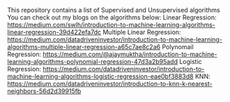 This repository contains a list of Supervised and Unsupervised algorithms
You can check out my blogs on the algorithms below:
Linear Regression: https://medium.com/swlh/introduction-to-machine-learning-algorithms-linear-regression-39d422efa7dc
Multiple Linear Regression: https://medium.com/datadriveninvestor/introduction-to-machine-learning-algorithms-multiple-linear-regression-a65c7ae8c2a6
Polynomail Regression: https://medium.com/@ajaymuktha/introduction-to-machine-learning-algorithms-polynomial-regression-47d3a2b95add
Logistic Regression: https://medium.com/datadriveninvestor/introduction-to-machine-learning-algorithms-logistic-regression-eae0bf3883d8
KNN: https://medium.com/datadriveninvestor/introduction-to-knn-k-nearest-neighbors-56d2d39915fb
